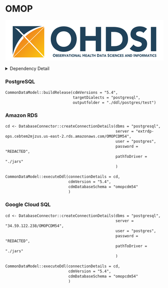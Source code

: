 # OMOP

![](assets/h243-ohdsi-logo-with-text.png)

<details>
<summary>Dependency Detail</summary>

### OS Dependencies
This may provide some hints to any OS libraries that is needed for the below R packages to successfully
install so I included it here.  My OS is Pop!_OS 24.04 LTS x86_64 (Ubuntu), so the below is what I found
to be necessary installing the R packages... your mileage may vary based on your OS, but may provide some
hints.

```
sudo apt install libcurl4-openssl-dev systemfonts textshaping libharfbuzz libfribidi-dev libfreetype6-dev libpng-dev libtiff5-dev libjpeg-dev r-cran-rjava
```

### R Dependencies
This is straight outta the [OHDSI CDM](https://github.com/OHDSI/CommonDataModel),


```
install.packages("DatabaseConnector")
install.packages("SqlRender")
install.packages("here")
```

### Jars

```
Sys.setenv("DATABASECONNECTOR_JAR_FOLDER" = "/home/sween/Desktop/OMOP/iris-omop-extdb/jars")
```
</details>



### PostgreSQL

```
CommonDataModel::buildRelease(cdmVersions = "5.4",
                              targetDialects = "postgresql",
                              outputfolder = "./ddl/postgres/test")
```

### Amazon RDS

```
cd <- DatabaseConnector::createConnectionDetails(dbms = "postgresql",
                                                 server = "extrdp-ops.cebtem2mjzus.us-east-2.rds.amazonaws.com/OMOPCDM54",
                                                 user = "postgres",
                                                 password = "REDACTED",
                                                 pathToDriver = "./jars"
                                                 )

CommonDataModel::executeDdl(connectionDetails = cd,
                            cdmVersion = "5.4",
                            cdmDatabaseSchema = "omopcdm54"
                            )
```

### Google Cloud SQL

```
cd <- DatabaseConnector::createConnectionDetails(dbms = "postgresql",
                                                 server = "34.59.122.238/OMOPCDM54",
                                                 user = "postgres",
                                                 password = "REDACTED",
                                                 pathToDriver = "./jars"
                                                 )

CommonDataModel::executeDdl(connectionDetails = cd,
                            cdmVersion = "5.4",
                            cdmDatabaseSchema = "omopcdm54"
                            )
```


